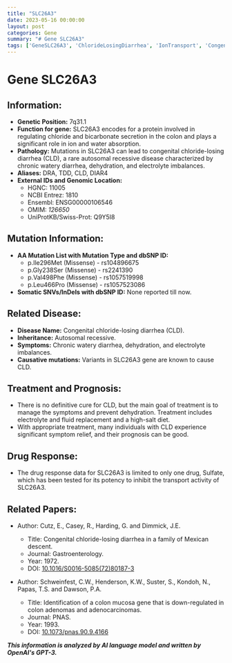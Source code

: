 ```yaml
---
title: "SLC26A3"
date: 2023-05-16 00:00:00
layout: post
categories: Gene
summary: "# Gene SLC26A3"
tags: ['GeneSLC26A3', 'ChlorideLosingDiarrhea', 'IonTransport', 'CongenitalDisease', 'Mutation', 'Treatment', 'DrugResponse', 'Prognosis']
---
```


# Gene SLC26A3

## Information:

- **Genetic Position:** 7q31.1
- **Function for gene:** SLC26A3 encodes for a protein involved in regulating chloride and bicarbonate secretion in the colon and plays a significant role in ion and water absorption.
- **Pathology:** Mutations in SLC26A3 can lead to congenital chloride-losing diarrhea (CLD), a rare autosomal recessive disease characterized by chronic watery diarrhea, dehydration, and electrolyte imbalances.
- **Aliases:** DRA, TDD, CLD, DIAR4 
- **External IDs and Genomic Location:**
    - HGNC: 11005
    - NCBI Entrez: 1810
    - Ensembl: ENSG00000106546
    - OMIM: *126650*
    - UniProtKB/Swiss-Prot: Q9Y5I8

## Mutation Information:
- **AA Mutation List with Mutation Type and dbSNP ID:**
   - p.Ile296Met (Missense) - rs104896675
   - p.Gly238Ser (Missense) - rs2241390
   - p.Val498Phe (Missense) - rs1057519998
   - p.Leu466Pro (Missense) - rs1057523086
- **Somatic SNVs/InDels with dbSNP ID:** None reported till now. 

## Related Disease:
- **Disease Name:** Congenital chloride-losing diarrhea (CLD).
- **Inheritance:** Autosomal recessive.
- **Symptoms:** Chronic watery diarrhea, dehydration, and electrolyte imbalances.
- **Causative mutations:** Variants in SLC26A3 gene are known to cause CLD.

## Treatment and Prognosis:
- There is no definitive cure for CLD, but the main goal of treatment is to manage the symptoms and prevent dehydration. Treatment includes electrolyte and fluid replacement and a high-salt diet.
- With appropriate treatment, many individuals with CLD experience significant symptom relief, and their prognosis can be good.

## Drug Response:
- The drug response data for SLC26A3 is limited to only one drug, Sulfate, which has been tested for its potency to inhibit the transport activity of SLC26A3. 

## Related Papers:
- Author: Cutz, E., Casey, R., Harding, G. and Dimmick, J.E.
  - Title: Congenital chloride-losing diarrhea in a family of Mexican descent.
  - Journal: Gastroenterology.
  - Year: 1972.
  - DOI: [10.1016/S0016-5085(72)80187-3]([Click](https://doi.org/10.1016/S0016-5085(72)80187-3))

- Author: Schweinfest, C.W., Henderson, K.W., Suster, S., Kondoh, N., Papas, T.S. and Dawson, P.A.
  - Title: Identification of a colon mucosa gene that is down-regulated in colon adenomas and adenocarcinomas.
  - Journal: PNAS.
  - Year: 1993.
  - DOI: [10.1073/pnas.90.9.4166]([Click](https://doi.org/10.1073/pnas.90.9.4166))

**_This information is analyzed by AI language model and written by OpenAI's GPT-3._**